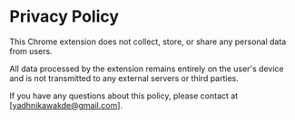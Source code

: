 # Privacy Policy

This Chrome extension does not collect, store, or share any personal data from users.

All data processed by the extension remains entirely on the user's device and is not transmitted to any external servers or third parties.

If you have any questions about this policy, please contact at [yadhnikawakde@gmail.com].
